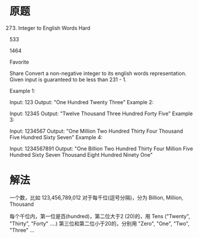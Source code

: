 # 原题

273. Integer to English Words
Hard

533

1464

Favorite

Share
Convert a non-negative integer to its english words representation. Given input is guaranteed to be less than 231 - 1.

Example 1:

Input: 123
Output: "One Hundred Twenty Three"
Example 2:

Input: 12345
Output: "Twelve Thousand Three Hundred Forty Five"
Example 3:

Input: 1234567
Output: "One Million Two Hundred Thirty Four Thousand Five Hundred Sixty Seven"
Example 4:

Input: 1234567891
Output: "One Billion Two Hundred Thirty Four Million Five Hundred Sixty Seven Thousand Eight Hundred Ninety One"


# 解法

一个数，比如 123,456,789,012
对于每千位(逗号分隔)，分为 Billion, Million, Thousand

每个千位内，第一位是百(hundred)，第二位大于2 (20)的，用 Tens ("Twenty", "Thirty", "Forty" ....)
第三位和第二位小于20的，分别用 "Zero", "One", "Two", "Three" ...

